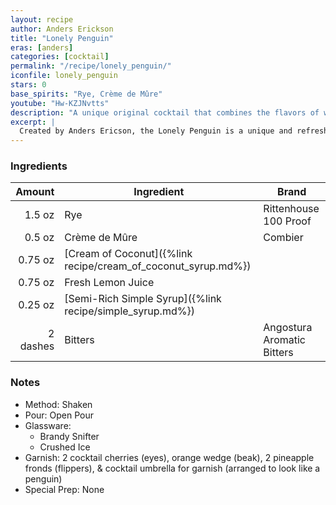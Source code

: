 ```yaml
---
layout: recipe
author: Anders Erickson
title: "Lonely Penguin"
eras: [anders]
categories: [cocktail]
permalink: "/recipe/lonely_penguin/"
iconfile: lonely_penguin
stars: 0
base_spirits: "Rye, Crème de Mûre"
youtube: "Hw-KZJNvtts"
description: "A unique original cocktail that combines the flavors of whiskey, lemon, blackberry, and coconut."
excerpt: |
  Created by Anders Ericson, the Lonely Penguin is a unique and refreshing drink that combines the flavors of whiskey, lemon, blackberry, and coconut. It's a perfect choice for those who enjoy a bit of sweetness with their spirits.
---
```


### Ingredients

|   Amount | Ingredient                                                    | Brand                      |
| -------: | ------------------------------------------------------------- | -------------------------- |
|   1.5 oz | Rye                                                           | Rittenhouse 100 Proof      |
|   0.5 oz | Crème de Mûre                                                 | Combier                    |
|  0.75 oz | [Cream of Coconut]({%link recipe/cream_of_coconut_syrup.md%}) |                            |
|  0.75 oz | Fresh Lemon Juice                                             |                            |
|  0.25 oz | [Semi-Rich Simple Syrup]({%link recipe/simple_syrup.md%})     |                            |
| 2 dashes | Bitters                                                       | Angostura Aromatic Bitters |

### Notes

- Method: Shaken
- Pour: Open Pour
- Glassware:
  - Brandy Snifter
  - Crushed Ice
- Garnish: 2 cocktail cherries (eyes), orange wedge (beak), 2 pineapple fronds (flippers), & cocktail umbrella for garnish (arranged to look like a penguin)
- Special Prep: None
